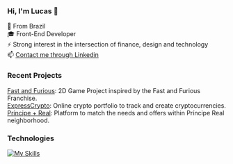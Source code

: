### Hi, I'm Lucas 👋

📍 From Brazil <br>
🎓 Front-End Developer <br>
⚡ Strong interest in the intersection of finance, design and technology <br>
📫 [Contact me through Linkedin](https://www.linkedin.com/in/telles-lucas/)

### Recent Projects

[Fast and Furious](https://lltelles.github.io/fast-and-furious-project/): 2D Game Project inspired by the Fast and Furious Franchise. <br>
[ExpressCrypto](https://vast-puce-sheep-cap.cyclic.app/home): Online crypto portfolio to track and create cryptocurrencies. <br>
[Príncipe + Real](https://dancing-pixie-0378c7.netlify.app/): Platform to match the needs and offers within Príncipe Real neighborhood.

### Technologies

[![My Skills](https://skillicons.dev/icons?i=js,html,css,react,mongodb,express,nodejs,bootstrap,materialui,git)](https://skillicons.dev)


